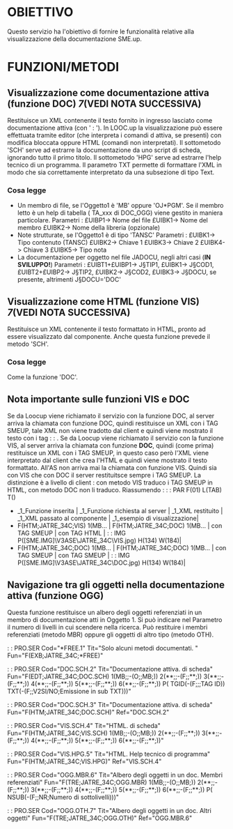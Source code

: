 # OBIETTIVO
Questo servizio ha l'obiettivo di fornire le funzionalità relative alla visualizzazione della documentazione SME.up.

# FUNZIONI/METODI
## Visualizzazione come documentazione attiva (funzione DOC) _7_(VEDI NOTA SUCCESSIVA)
Restituisce un XML contenente il testo fornito in ingresso lasciato come documentazione attiva (con
' : '). In LOOC.up la visualizzazione può essere effettuata tramite editor (che interpreta i comandi d
attiva, se presenti) con modifica bloccata oppure HTML (comandi non interpretati).
Il sottometodo 'SCH' serve ad estrarre la documentazione da uno script di scheda, ignorando tutto il
primo titolo.
Il sottometodo 'HPG' serve ad estrarre l'help tecnico di un programma.
Il parametro TXT permette di formattare l'XML in modo che sia correttamente interpretato da una subsezione di tipo Text.
### Cosa legge

- Un membro di file, se l'Oggetto1 è 'MB' oppure 'OJ\*PGM'. Se il membro letto è un help di tabella (
  TA_xxx di DOC_OGG) viene gestito in maniera particolare.
  Parametri : 
  £UIBP1-> Nome del file
  £UIBK1-> Nome del membro
  £UIBK2-> Nome della libreria (opzionale)
- Note strutturate, se l'Oggetto1 è di tipo 'TANSC'
  Parametri : 
  £UIBK1-> Tipo contenuto (TANSC)
  £UIBK2-> Chiave 1
  £UIBK3-> Chiave 2
  £UIBK4-> Chiave 3
  £UIBK5-> Tipo nota
- La documentazione per oggetto nel file JADOCU, negli altri casi (**IN SVILUPPO!**)
  Parametri : 
  £UIBT1+£UIBP1-> J§TIP1, £UIBK1-> J§COD1,
  £UIBT2+£UIBP2-> J§TIP2, £UIBK2-> J§COD2,
  £UIBK3-> J§DOCU, se presente, altrimenti J§DOCU='DOC'


## Visualizzazione come HTML (funzione VIS) _7_(VEDI NOTA SUCCESSIVA)
Restituisce un XML contenente il testo formattato in HTML, pronto ad essere visualizzato dal componente.
Anche questa funzione prevede il metodo 'SCH'.
### Cosa legge
Come la funzione 'DOC'.

## Nota importante sulle funzioni VIS e DOC
Se da Loocup viene richiamato il servizio con la funzione DOC, al server arriva la chiamata con funzione DOC, quindi restituisce un XML con i TAG SMEUP, tale XML non viene tradotto dal client e quindi viene mostrato il testo con i tag  :  : .
Se da Loocup viene richiamato il servizio con la funzione VIS, al server arriva la chiamata con funzione **DOC**, quindi (come prima) restituisce un XML con i TAG SMEUP, in questo caso però l'XML viene interpretato dal client che crea l'HTML e quindi viene mostrato il testo formattato.
All'AS non arriva mai la chiamata con funzione VIS. Quindi sia con VIS che con DOC il server restituitsce sempre i TAG SMEUP. La distinzione è a livello di client :  con metodo VIS traduco i TAG SMEUP in HTML, con metodo DOC non li traduco.
Riassumendo : 
 :  : PAR F(01) L(TAB) T()
- _1_Funzione inserita | _1_Funzione richiesta al server | _1_XML restituito | _1_XML passato al componente | _1_esempio di visualizzazione|
- F(HTM;JATRE_34C;VIS) 1(MB... | F(HTM;JATRE_34C;DOC) 1(MB... | con TAG SMEUP | con TAG HTML | :  : IMG P([SME.IMG]\V3ASE\JATRE_34C\VIS.jpg) H(134) W(184)|
- F(HTM;JATRE_34C;DOC) 1(MB... | F(HTM;JATRE_34C;DOC) 1(MB... | con TAG SMEUP | con TAG SMEUP | :  : IMG P([SME.IMG]\V3ASE\JATRE_34C\DOC.jpg) H(134) W(184)|


## Navigazione tra gli oggetti nella documentazione attiva (funzione OGG)
Questa funzione restituisce un albero degli oggetti referenziati in un membro di documentazione atti
 in Oggetto 1. Si può indicare nel Parametro il numero di livelli in cui scendere nella ricerca.
Può restituire i membri referenziati (metodo MBR) oppure gli oggetti di altro tipo (metodo OTH).


 :  : PRO.SER Cod="\*FREE.1" Tit="Solo alcuni metodi documentati. " Fun="F(EXB;JATRE_34C;\*FREE)"

 :  : PRO.SER Cod="DOC.SCH.2" Tit="Documentazione attiva. di scheda" Fun="F(EDT;JATRE_34C;DOC.SCH) 1(MB;;-(O;;MB;)) 2(\*\*;;-(F;;\*\*;)) 3(\*\*;;-(F;;\*\*;)) 4(\*\*;;-(F;;\*\*;)) 5(\*\*;;-(F;;\*\*;)) 6(\*\*;;-(F;;\*\*;)) P( TGID(-(F;;;TAG ID)) TXT(-(F;;V2SI/NO;Emissione in sub TXT)))"

 :  : PRO.SER Cod="DOC.SCH.3" Tit="Documentazione attiva. di scheda" Fun="F(HTM;JATRE_34C;DOC.SCH)" Ref="DOC.SCH.2"

 :  : PRO.SER Cod="VIS.SCH.4" Tit="HTML. di scheda" Fun="F(HTM;JATRE_34C;VIS.SCH) 1(MB;;-(O;;MB;)) 2(\*\*;;-(F;;\*\*;)) 3(\*\*;;-(F;;\*\*;)) 4(\*\*;;-(F;;\*\*;)) 5(\*\*;;-(F;;\*\*;)) 6(\*\*;;-(F;;\*\*;))"

 :  : PRO.SER Cod="VIS.HPG.5" Tit="HTML. Help tecnico di programma" Fun="F(HTM;JATRE_34C;VIS.HPG)" Ref="VIS.SCH.4"

 :  : PRO.SER Cod="OGG.MBR.6" Tit="Albero degli oggetti in un doc. Membri referenziati" Fun="F(TRE;JATRE_34C;OGG.MBR) 1(MB;;-(O;;MB;)) 2(\*\*;;-(F;;\*\*;)) 3(\*\*;;-(F;;\*\*;)) 4(\*\*;;-(F;;\*\*;)) 5(\*\*;;-(F;;\*\*;)) 6(\*\*;;-(F;;\*\*;)) P( NSUB(-(F;;NR;Numero di sottolivelli)))"

 :  : PRO.SER Cod="OGG.OTH.7" Tit="Albero degli oggetti in un doc. Altri oggetti" Fun="F(TRE;JATRE_34C;OGG.OTH)" Ref="OGG.MBR.6"


